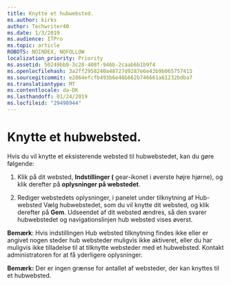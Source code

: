 ```yaml
---
title: Knytte et hubwebsted.
ms.author: kirks
author: Techwriter40
ms.date: 1/3/2019
ms.audience: ITPro
ms.topic: article
ROBOTS: NOINDEX, NOFOLLOW
localization_priority: Priority
ms.assetid: 50249bb9-3c28-408f-946b-2caab6b1b9f4
ms.openlocfilehash: 3a2ff2958240a48727d9287e6e43b9b065757415
ms.sourcegitcommit: e2864efcfb493b6e46b662b746661a61232bdba7
ms.translationtype: MT
ms.contentlocale: da-DK
ms.lasthandoff: 01/24/2019
ms.locfileid: "29498944"
---
```

# <a name="associate-a-hub-site"></a>Knytte et hubwebsted.

Hvis du vil knytte et eksisterende websted til hubwebstedet, kan du gøre følgende:
  
1. Klik på dit websted, **Indstillinger (** gear-ikonet i øverste højre hjørne), og klik derefter på **oplysninger på webstedet**. 
    
2. Rediger webstedets oplysninger, i panelet under tilknytning af Hub-websted Vælg hubwebstedet, som du vil knytte dit websted, og klik derefter på **Gem**. Udseendet af dit websted ændres, så den svarer hubwebstedet og navigationslinjen hub websted vises øverst. 
    
 **Bemærk**: Hvis indstillingen Hub websted tilknytning findes ikke eller er angivet nogen steder hub websteder muligvis ikke aktiveret, eller du har muligvis ikke tilladelse til at tilknytte websteder med et hubwebsted. Kontakt administratoren for at få yderligere oplysninger. 
  
 **Bemærk:** Der er ingen grænse for antallet af websteder, der kan knyttes til et hubwebsted. 
  


